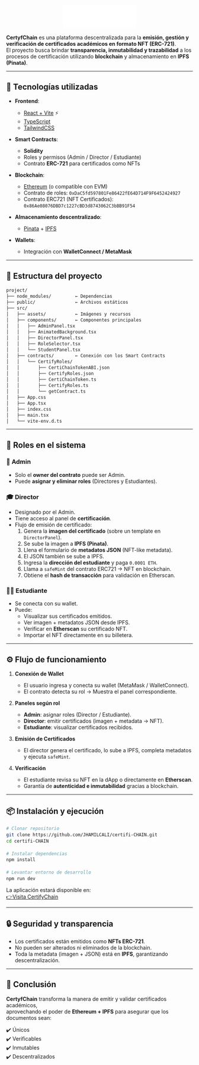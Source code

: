 <div align="center">
  <img src="./src/assets/logo.svg" alt="CertifyChain Logo" width="200"/>
</div>



**CertyfChain** es una plataforma descentralizada para la **emisión, gestión y verificación de certificados académicos en formato NFT (ERC-721)**.  
El proyecto busca brindar **transparencia, inmutabilidad y trazabilidad** a los procesos de certificación utilizando **blockchain** y almacenamiento en **IPFS (Pinata)**.  

---

## 🚀 Tecnologías utilizadas  

- **Frontend**:  
  - [React + Vite](https://vitejs.dev/) ⚡  
  - [TypeScript](https://www.typescriptlang.org/)  
  - [TailwindCSS](https://tailwindcss.com/)  

- **Smart Contracts**:  
  - **Solidity**  
  - Roles y permisos (Admin / Director / Estudiante)  
  - Contrato **ERC-721** para certificados como NFTs  

- **Blockchain**:  
  - [Ethereum](https://ethereum.org/) (o compatible con EVM)  
  - Contrato de roles: `0xDaC5fd597801Fe86422fE64D714F9F6452424927`  
  - Contrato ERC721 (NFT Certificados): `0x86Ae08076DBD7c1227cBD3d8743062C3bBB91F54`  

- **Almacenamiento descentralizado**:  
  - [Pinata](https://www.pinata.cloud/) + [IPFS](https://ipfs.tech/)  

- **Wallets**:  
  - Integración con **WalletConnect / MetaMask**  

---

## 📂 Estructura del proyecto  

```
project/
├── node_modules/         ← Dependencias
├── public/               ← Archivos estáticos
├── src/
│   ├── assets/           ← Imágenes y recursos
│   ├── components/       ← Componentes principales
│   │   ├── AdminPanel.tsx
│   │   ├── AnimatedBackground.tsx
│   │   ├── DirectorPanel.tsx
│   │   ├── RoleSelector.tsx
│   │   └── StudentPanel.tsx
│   ├── contracts/        ← Conexión con los Smart Contracts
│   │   └── CertifyRoles/
│   │       ├── CertiChainTokenABI.json
│   │       ├── CertifyRoles.json
│   │       ├── CertiChainToken.ts
│   │       ├── CertifyRoles.ts
│   │       └── getContract.ts
│   ├── App.css
│   ├── App.tsx
│   ├── index.css
│   ├── main.tsx
│   └── vite-env.d.ts
```

---

## 🔑 Roles en el sistema  

### 👑 **Admin**  
- Solo el **owner del contrato** puede ser Admin.  
- Puede **asignar y eliminar roles** (Directores y Estudiantes).  

### 🎓 **Director**  
- Designado por el Admin.  
- Tiene acceso al panel de **certificación**.  
- Flujo de emisión de certificado:  
  1. Genera la **imagen del certificado** (sobre un template en `DirectorPanel`).  
  2. Se sube la imagen a **IPFS (Pinata)**.  
  3. Llena el formulario de **metadatos JSON** (NFT-like metadata).  
  4. El JSON también se sube a IPFS.  
  5. Ingresa la **dirección del estudiante** y paga `0.0001 ETH`.  
  6. Llama a `safeMint` del contrato ERC721 → NFT en blockchain.  
  7. Obtiene el **hash de transacción** para validación en Etherscan.  

### 👩‍🎓 **Estudiante**  
- Se conecta con su wallet.  
- Puede:  
  - Visualizar sus certificados emitidos.  
  - Ver imagen + metadatos JSON desde IPFS.  
  - Verificar en **Etherscan** su certificado NFT.  
  - Importar el NFT directamente en su billetera.  

---

## ⚙️ Flujo de funcionamiento  

1. **Conexión de Wallet**  
   - El usuario ingresa y conecta su wallet (MetaMask / WalletConnect).  
   - El contrato detecta su rol → Muestra el panel correspondiente.  

2. **Paneles según rol**  
   - **Admin**: asignar roles (Director / Estudiante).  
   - **Director**: emitir certificados (imagen + metadata → NFT).  
   - **Estudiante**: visualizar certificados recibidos.  

3. **Emisión de Certificados**  
   - El director genera el certificado, lo sube a IPFS, completa metadatos y ejecuta `safeMint`.  

4. **Verificación**  
   - El estudiante revisa su NFT en la dApp o directamente en **Etherscan**.  
   - Garantía de **autenticidad e inmutabilidad** gracias a blockchain.  

---

## 📦 Instalación y ejecución  

```bash
# Clonar repositorio
git clone https://github.com/JHAMILCALI/certifi-CHAIN.git
cd certifi-CHAIN

# Instalar dependencias
npm install

# Levantar entorno de desarrollo
npm run dev
```

La aplicación estará disponible en:  
[👉Visita CertifyChain](https://certifi-chain.vercel.app/)
 

---

## 🔒 Seguridad y transparencia  

- Los certificados están emitidos como **NFTs ERC-721**.  
- No pueden ser alterados ni eliminados de la blockchain.  
- Toda la metadata (imagen + JSON) está en **IPFS**, garantizando descentralización.  

---

## 📖 Conclusión  

**CertyfChain** transforma la manera de emitir y validar certificados académicos,  
aprovechando el poder de **Ethereum + IPFS** para asegurar que los documentos sean:  

✔️ Únicos  
✔️ Verificables  
✔️ Inmutables  
✔️ Descentralizados  